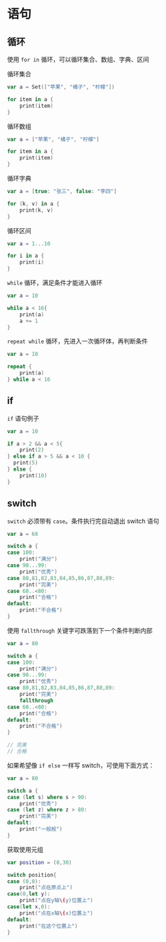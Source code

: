 # 语句

## 循环

使用 `for in` 循环，可以循环集合、数组、字典、区间

循环集合

```swift
var a = Set(["苹果", "橘子", "柠檬"])

for item in a {
    print(item)
}
```

循环数组

```swift
var a = ["苹果", "橘子", "柠檬"]

for item in a {
    print(item)
}
```

循环字典

```swift
var a = [true: "张三", false: "李四"]

for (k, v) in a {
    print(k, v)
}
```

循环区间

```swift
var a = 1...10

for i in a {
    print(i)
}
```

`while` 循环，满足条件才能进入循环

```swift
var a = 10

while a < 16{
    print(a)
    a += 1
}
```

`repeat while` 循环，先进入一次循环体，再判断条件

```swift
var a = 10

repeat {
    print(a)
} while a < 16
```

## if

`if` 语句例子

```swift
var a = 10

if a > 2 && a < 5{
    print(2)
} else if a > 5 && a < 10 {
  print(5)
} else {
    print(10)
}
```

## switch

`switch` 必须带有 `case`。条件执行完自动退出 switch 语句

```swift
var a = 68

switch a {
case 100:
    print("满分")
case 90...99:
    print("优秀")
case 80,81,82,83,84,85,86,87,88,89:
    print("完美")
case 60..<80:
    print("合格")
default:
    print("不合格")
}
```

使用 `fallthrough` 关键字可跌落到下一个条件判断内部

```swift
var a = 80

switch a {
case 100:
    print("满分")
case 90...99:
    print("优秀")
case 80,81,82,83,84,85,86,87,88,89:
    print("完美")
    fallthrough
case 60..<80:
    print("合格")
default:
    print("不合格")
}

// 完美
// 合格
```

如果希望像 `if else` 一样写 switch，可使用下面方式：

```swift
var a = 80

switch a {
case (let s) where s > 90:
    print("优秀")
case (let z) where z > 80:
    print("完美")
default:
    print("一般般")
}
```

获取使用元组

```swift
var position = (0,30)

switch position{
case (0,0):
    print("点在原点上")
case(0,let y):
    print("点在y轴\(y)位置上")
case(let x,0):
    print("点在x轴\(x)位置上")
default:
    print("在这个位置上")
}
```
